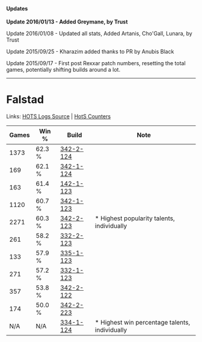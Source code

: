 #### Updates
**Update 2016/01/13 - Added Greymane, by Trust**

Update 2016/01/08 - Updated all stats, Added Artanis, Cho'Gall, Lunara, by Trust

Update 2015/09/25 - Kharazim added thanks to PR by Anubis Black

Update 2015/09/17 - First post Rexxar patch numbers, resetting the total games, potentially shifting builds around a lot.

***

# Falstad

Links: [HOTS Logs Source](https://www.hotslogs.com/Sitewide/HeroDetails?Hero=Falstad) | [HotS Counters](http://hotscounters.com/#/hero/Falstad)

Games  | Win %  | Build     | Note
-----  | -----  | -----     | ----
1373   | 62.3 % | [342-2-124](http://www.heroesfire.com/hots/talent-calculator/falstad#pCui) | 
169    | 62.1 % | [342-1-124](http://www.heroesfire.com/hots/talent-calculator/falstad#pCf4) | 
163    | 61.4 % | [142-1-123](http://www.heroesfire.com/hots/talent-calculator/falstad#haN3) | 
1120   | 60.7 % | [342-1-123](http://www.heroesfire.com/hots/talent-calculator/falstad#pCf3) | 
2271   | 60.3 % | [342-2-123](http://www.heroesfire.com/hots/talent-calculator/falstad#pCuh) | * Highest popularity talents, individually
261    | 58.2 % | [332-2-123](http://www.heroesfire.com/hots/talent-calculator/falstad#oqUB) | 
133    | 57.9 % | [335-1-123](http://www.heroesfire.com/hots/talent-calculator/falstad#oxZJ) | 
271    | 57.2 % | [332-1-123](http://www.heroesfire.com/hots/talent-calculator/falstad#oqEZ) | 
357    | 53.8 % | [342-2-122](http://www.heroesfire.com/hots/talent-calculator/falstad#pCug) | 
174    | 50.0 % | [342-2-223](http://www.heroesfire.com/hots/talent-calculator/falstad#pCwF) | 
N/A    | N/A    | [334-1-124](http://www.heroesfire.com/hots/talent-calculator/falstad#ov74) | * Highest win percentage talents, individually
